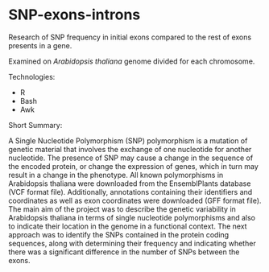 # SNP-exons-introns
Research of SNP frequency in initial exons compared to the rest of exons presents in a gene.

Examined on *Arabidopsis thaliana* genome divided for each chromosome. 

Technologies: 
- R
- Bash
- Awk

Short Summary: 

A Single Nucleotide Polymorphism (SNP) polymorphism is a mutation of genetic material that involves the exchange of one nucleotide for another nucleotide. The presence of SNP may cause a change in the sequence of the encoded protein, or change the expression of genes, which in turn may result in a change in the phenotype. All known polymorphisms in Arabidopsis thaliana were downloaded from the EnsemblPlants database (VCF format file). Additionally, annotations containing their identifiers and coordinates as well as exon coordinates were downloaded (GFF format file). The main aim of the project was to describe the genetic variability in Arabidopsis thaliana in terms of single nucleotide polymorphisms and also to indicate their location in the genome in a functional context. The next approach was to identify the SNPs contained in the protein coding sequences, along with determining their frequency and indicating whether there was a significant difference in the number of SNPs between the exons.
